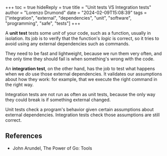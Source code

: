 +++
toc = true
hideReply = true
title = "Unit tests VS Integration tests"
author = "Lorenzo Drumond"
date = "2024-02-09T15:08:39"
tags = ["integration",  "external",  "dependencies",  "unit",  "software",  "programming",  "safe",  "tests"]
+++


A __unit test__ tests some _unit_ of your code, such as a function, usually in isolation. Its job is to verify that the function's _logic_ is correct, so it tries to avoid using any external dependencies such as commands.

They need to be fast and lightweight, because we run them very often, and the only time they should fail is when something's wrong with the code.

An __integration test__, on the other hand, has the job to test what happens when we _do_ use those external dependencies. It validates our assumptions about how they work: for example, that we execute the right command in the right way.

Integration tests are not run as often as unit tests, because the only way they could break is if something external changed.


Unit tests check a program's behavior given certain assumptions about external dependencies. Integration tests check those assumptions are still correct.

## References
- John Arundel, The Power of Go: Tools
